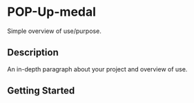 # POP-Up-medal


Simple overview of use/purpose.

## Description

An in-depth paragraph about your project and overview of use.

## Getting Started


